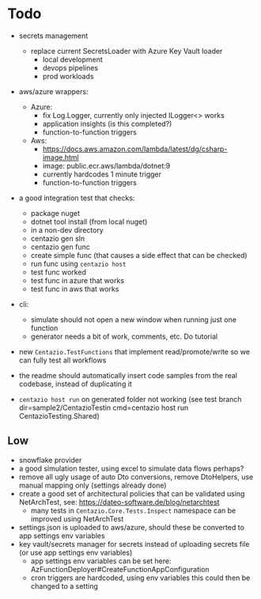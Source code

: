 # Todo
- secrets management 
  - replace current SecretsLoader with Azure Key Vault loader
    - local development
    - devops pipelines
    - prod workloads
- aws/azure wrappers:
  - Azure:
    - fix Log.Logger, currently only injected ILogger<> works
    - application insights (is this completed?) 
    - function-to-function triggers
  - Aws:
    - https://docs.aws.amazon.com/lambda/latest/dg/csharp-image.html
    - image: public.ecr.aws/lambda/dotnet:9
    - currently hardcodes 1 minute trigger
    - function-to-function triggers

- a good integration test that checks:
  - package nuget
  - dotnet tool install (from local nuget)
  - in a non-dev directory
  - centazio gen sln
  - centazio gen func
  - create simple func (that causes a side effect that can be checked)
  - run func using `centazio host`
  - test func worked
  - test func in azure that works
  - test func in aws that works
- cli:
  - simulate should not open a new window when running just one function
  - generator needs a bit of work, comments, etc.  Do tutorial

- new `Centazio.TestFunctions` that implement read/promote/write so we can fully test all workflows
- the readme should automatically insert code samples from the real codebase, instead of duplicating it
- `centazio host run` on generated folder not working (see test branch dir=sample2/CentazioTestin cmd=centazio host run CentazioTesting.Shared)

## Low
- snowflake provider
- a good simulation tester, using excel to simulate data flows perhaps?
- remove all ugly usage of auto Dto conversions, remove DtoHelpers, use manual mapping only (settings already done)
- create a good set of architectural policies that can be validated using NetArchTest, see: https://dateo-software.de/blog/netarchtest
  - many tests in `Centazio.Core.Tests.Inspect` namespace can be improved using NetArchTest
- settings.json is uploaded to aws/azure, should these be converted to app settings env variables
- key vault/secrets manager for secrets instead of uploading secrets file (or use app settings env variables)
    - app settings env variables can be set here: AzFunctionDeployer#CreateFunctionAppConfiguration
    - cron triggers are hardcoded, using env variables this could then be changed to a setting
